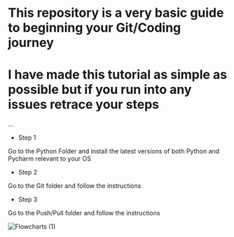 # This repository is a very basic guide to beginning your Git/Coding journey
# I have made this tutorial as simple as possible but if you run into any issues retrace your steps

…

* Step 1

Go to the Python Folder and install the latest versions of both Python and Pycharm relevant to your OS 

* Step 2

Go to the Git folder and follow the instructions

* Step 3

Go to the Push/Pull folder and follow the instructions

![Flowcharts (1)](https://user-images.githubusercontent.com/110179866/181595558-9b1808f5-e620-423a-8848-d3722dae28f4.jpeg)
